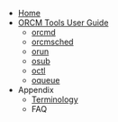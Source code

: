 * [Home](Home)
* [ORCM Tools User Guide](3-ORCM-Tools-User-Guide)
    * [orcmd](3.1-orcmd)
    * [orcmsched](3.2-orcmsched)
    * [orun](3.3-orun)
    * [osub](3.4-osub)
    * [octl](3.5-octl)
    * [oqueue](3.6-oqueue)
* Appendix
    * [Terminology](A.1-Terminology)
    * FAQ
